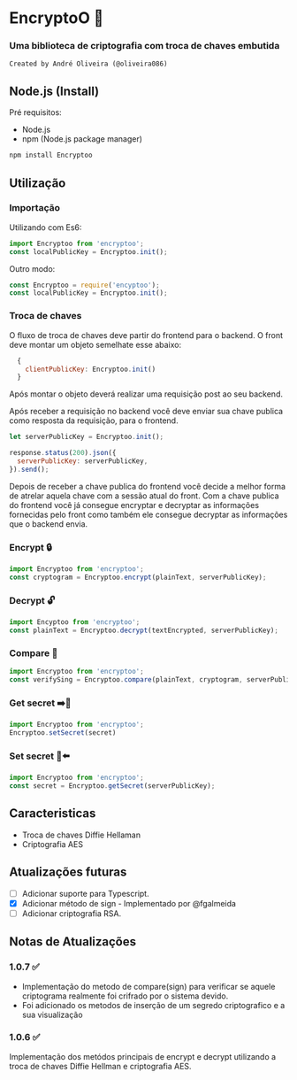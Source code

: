 # EncryptoO 🔐

### Uma biblioteca de criptografia com troca de chaves embutida
```
Created by André Oliveira (@oliveira086)
```

## Node.js (Install)

Pré requisitos:

- Node.js
- npm (Node.js package  manager)

```bash
npm install Encryptoo
```
## Utilização

### Importação
Utilizando com Es6:

```javascript
import Encryptoo from 'encryptoo';
const localPublicKey = Encryptoo.init();
```

Outro modo:

```javascript
const Encryptoo = require('encyptoo');
const localPublicKey = Encryptoo.init();
```
### Troca de chaves

O fluxo de troca de chaves deve partir do frontend para o backend. O front deve montar um objeto semelhate esse abaixo:
```javascript
  {
    clientPublicKey: Encryptoo.init()
  }
```
Após montar o objeto deverá realizar uma requisição post ao seu backend.

Após receber a requisição no backend você deve enviar sua chave publica como resposta da requisição, para o frontend.
```javascript
let serverPublicKey = Encryptoo.init();

response.status(200).json({
  serverPublicKey: serverPublicKey,
}).send();
```
Depois de receber a chave publica do frontend você decide a melhor forma de atrelar aquela chave com a sessão atual do front. Com a chave publica do frontend você já consegue encryptar e decryptar as informações fornecidas pelo front como também ele consegue decryptar as informações que o backend envia.

### Encrypt 🔒
```javascript
import Encryptoo from 'encryptoo';
const cryptogram = Encryptoo.encrypt(plainText, serverPublicKey);
```

### Decrypt 🔓
```javascript
import Encyptoo from 'encryptoo';
const plainText = Encryptoo.decrypt(textEncrypted, serverPublicKey);
```

### Compare 🤝
```javascript
import Encryptoo from 'encryptoo';
const verifySing = Encryptoo.compare(plainText, cryptogram, serverPublicKey);
```
### Get secret ➡️🔑
```javascript
import Encryptoo from 'encryptoo';
Encryptoo.setSecret(secret)
```

### Set secret 🔑⬅️
```javascript
import Encryptoo from 'encryptoo';
const secret = Encryptoo.getSecret(serverPublicKey);
```

## Caracteristicas 
 - Troca de chaves Diffie Hellaman
 - Criptografia AES
## Atualizações futuras

- [ ] Adicionar suporte para Typescript.
- [x] Adicionar método de sign - Implementado por @fgalmeida
- [ ] Adicionar criptografia RSA.
## Notas de Atualizações
### 1.0.7 ✅
- Implementação do metodo de compare(sign) para verificar se aquele criptograma realmente foi crifrado por o sistema devido.
- Foi adicionado os metodos de inserção de um segredo criptografico e a sua visualização

### 1.0.6 ✅
Implementação dos metódos principais de encrypt e decrypt utilizando a troca de chaves Diffie Hellman e criptografia AES.